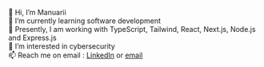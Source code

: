 👋 Hi, I’m Manuarii</br>
🌱 I’m currently learning software development</br>
💼 Presently, I am working with TypeScript, Tailwind, React, Next.js, Node.js and Express.js</br>
👀 I’m interested in cybersecurity</br>
📫 Reach me on email : <a href="https://www.linkedin.com/in/manuarii-natanni/">LinkedIn<a> or <a href="mailto:manuarii.natanni@gmail.com">email</a>
